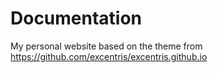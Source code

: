 # Documentation

My personal website based on the theme from https://github.com/excentris/excentris.github.io

